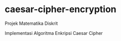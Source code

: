 # caesar-cipher-encryption
Projek Matematika Diskrit

Implementasi Algoritma Enkripsi Caesar Cipher
